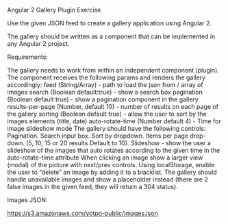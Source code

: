 Angular 2 Gallery Plugin Exercise

Use the given JSON feed to create a gallery application using Angular 2.

The gallery should be written as a component that can be implemented in any Angular 2 project.

 

Requirements:

The gallery needs to work from within an independent component (plugin).
The component receives the following params and renders the gallery accordingly:
feed (String/Array) - path to load the json from / array of images
search (Boolean default:true) - show a search box
pagination (Boolean default true) - show a pagination component in the gallery.
results-per-page (Number, default 10) - number of results on each page of the gallery
sorting (Boolean default true) - allow the user to sort by the images elements (title, date)
auto-rotate-time (Number default 4) - Time for image slideshow mode
The gallery should have the following controls:
Pagination.
Search input box.
Sort by dropdown.
Items per page drop-down. (5, 10, 15 or 20 results Default to 10).
Slideshow - show the user a slideshow of the images that auto rotates according to the given time in the auto-rotate-time attribute
When clicking an image show a larger view (modal) of the picture with next/prev controls.
Using localStorage, enable the user to “delete” an image by adding it to a blacklist.
The gallery should handle unavailable images and show a placeholder instead (there are 2 false images in the given feed, they will return a 304 status).
 

Images JSON:

https://s3.amazonaws.com/yotpo-public/images.json

 

